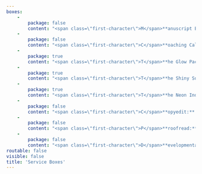 ```yaml
---
boxes:
    -
        package: false
        content: "<span class=\"first-character\">M</span>**anuscript Evaluation:** \nAn evaluation is an in-depth analysis that will help you refine your writing by discussing big-picture edits. It will look at story arc, character development, conflict, pacing, voice, plot, consistency, and more! It is the perfect edit for all types of authors because it helps you grow as a writer beyond one manuscript while still improving your piece. You will receive a 7- to 15-page letter full of actionable feedback that breaks down the strengths and weaknesses in your manuscript. _Includes a 1-hour coaching call._\n\n**Cost:** 1.5 cents per word, $400 minimum\n\n_**Optional add-on:** Comprehensive margin notes on the first 25 pages - $60_\n\n<a class=\"button\" href=\"/contact?form-select=evaluation#contact\">Get Started</a>\n"
    -
        package: false
        content: "<span class=\"first-character\">C</span>**oaching Call:** \nThis is our most adaptable service. It allows you to choose how much you’ll review with a developmental editor and can be tailored to your needs. As needed, this call can include the editor reading a synopsis or outline of your manuscript to understand the overarching story, reading the first pages, or even reading the whole manuscript. Potential topics include but aren’t limited to building an outline, brainstorming plot, untangling a blocked plot, or covering topics in a manuscript evaluation. You can even book multiple calls where the editor reads your work in chunks as you write.\n\n**Cost:** $150 for a 1-hour call and up to 2,500 words read\n\n_**Optional add-on:** $100 per additional 10k words read_\n\n<a class=\"button\" href=\"/contact?form-select=coaching#contact\">Get Started</a>\n"
    -
        package: true
        content: "<span class=\"first-character\">T</span>**he Glow Package:** _aka Evaluation Plus._ Manuscript evaluations provide you with actionable, in-depth feedback, but after you have made changes based on that feedback, it can be hard to tell if your changes led to an improvement, need to go further, or didn’t work at all. With the Glow Package, you get a second-round review on top of the manuscript evaluation. This results in a 7- to 15-page evaluation and then a follow-up 4- to 6-page critique of your edited manuscript. _Includes a 1-hour coaching call._\n\n**Cost:** 1.9 cents per word\n\n_**Optional add-on:** Comprehensive margin notes on the first 25 pages - $60_\n\n<a class=\"button\" href=\"/contact?form-select=glow#contact\">Get Started</a>"
    -
        package: true
        content: "<span class=\"first-character\">T</span>**he Shiny Submission:**\nIf you are planning on querying agents, this is the package for you. We take your submission materials and offer in-depth feedback, giving you steps to make it shiny before sending it off to agents. This package includes a critique of your query, synopsis, and first 50 pages. It results in a 2- to 4-page letter.\n\n**Cost:** $300, flat rate\n\n<a class=\"button\" href=\"/contact?form-select=shiny#contact\">Get Started</a>\n\n\n\n"
    -
        package: true
        content: "<span class=\"first-character\">T</span>**he Neon Indie Bundle:**\nAre you an indie author or planning to self-publish? This bundle gives you everything you need to polish your manuscript before publication. We will take you from big-picture edits all the way to spelling and grammar fixes. This bundle includes a manuscript evaluation, a second-round review (the Glow Package), and a copyedit. \n\n**Cost:** 3.4 cents per word; note that word count will change between rounds of editing\n\n<a class=\"button\" href=\"/contact?form-select=neon#contact\">Get Started</a>"
    -
        package: false
        content: "<span class=\"first-character\">C</span>**opyedit:** After you’ve polished your book via developmental edits and revision, it’s time for a copyedit. We will comb through your novel and edit for grammar, punctuation, and consistency of style. Minor changes in wording or light rewrites may also be made for clarity.\n\n**Cost:** 1.5 - 2.5 cents per word\n\n_**Optional add-on:** Style sheet - $75_\n\n<a class=\"button\" href=\"/contact?form-select=copy#contact\">Get Started</a>\n"
    -
        package: false
        content: "<span class=\"first-character\">P</span>**roofread:** Once your manuscript has been professionally edited and copyedited, you're ready for a proofread. During this final stage of revisions, we will make sure your work is reader-ready by correcting typos, misused words, and other embarrassing errors.\n\n**Cost:** Starts at 1 cent per word\n\n<a class=\"button\" href=\"/contact?form-select=proofread#contact\">Get Started</a>\n"
    -
        package: false
        content: "<span class=\"first-character\">D</span>**evelopmental Edit:**\nA developmental edit will help you refine your writing by working on story structure, pacing, character development, voice, clarity, and plot. It looks at the big picture as well as writing technique. You will receive a 7- to 12-page analysis breaking down strengths and weaknesses in your manuscript as well as comprehensive margin notes within your pages. _Includes a 1-hour coaching call._\n\n**Cost:** Starts at 2.5 cents per word\n\n<a class=\"button\" href=\"/contact?form-select=developmental#contact\">Get Started</a>\n"
routable: false
visible: false
title: 'Service Boxes'
---
```


